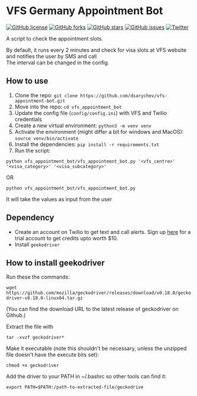 # VFS Germany Appointment Bot
[![GitHub license](https://img.shields.io/github/license/ranjan-mohanty/vfs-appointment-bot)](https://github.com/ranjan-mohanty/vfs-appointment-bot/blob/main/LICENSE)
[![GitHub forks](https://img.shields.io/github/forks/ranjan-mohanty/vfs-appointment-bot)](https://github.com/ranjan-mohanty/vfs-appointment-bot/network)
[![GitHub stars](https://img.shields.io/github/stars/ranjan-mohanty/vfs-appointment-bot)](https://github.com/ranjan-mohanty/vfs-appointment-bot/stargazers)
[![GitHub issues](https://img.shields.io/github/issues/ranjan-mohanty/vfs-appointment-bot)](https://github.com/ranjan-mohanty/vfs-appointment-bot/issues)
[![Twitter](https://img.shields.io/twitter/url?style=social&url=https%3A%2F%2Fgithub.com%2Franjan-mohanty%2Fvfs-appointment-bot)](https://twitter.com/intent/tweet?text=Check%20this%20out%20&url=https%3A%2F%2Fgithub.com%2Franjan-mohanty%2Fvfs-appointment-bot)


A script to check the appointment slots.

By default, it runs every 2 minutes and check for visa slots at VFS website and notifies the user by SMS and call <br/>
The interval can be changed in the config.

## How to use
1. Clone the repo: `git clone https://github.com/dsarychev/vfs-appointment-bot.git` <br/>
2. Move into the repo: `cd vfs_appointment_bot` <br/>
3. Update the config file (`config/config.ini`) with VFS and Twilio credentials
3. Create a new virtual environment: `python3 -m venv venv` <br/>
4. Activate the environment (might differ a bit for windows and MacOS): `source venv/bin/activate` <br/>
5. Install the dependencies: `pip install -r requirements.txt` <br/>
6. Run the script: 

`python vfs_appointment_bot/vfs_appointment_bot.py '<vfs_centre>' '<visa_category>' '<visa_subcategory>'`

OR

`python vfs_appointment_bot/vfs_appointment_bot.py`

It will take the values as input from the user


## Dependency
- Create an account on Twilio to get text and call alerts. Sign up [here](https://www.twilio.com/try-twilio) for a trial account to get credits upto worth $10.
- Install `geekodriver`

## How to install geekodriver

Run these the commands:

`wget https://github.com/mozilla/geckodriver/releases/download/v0.18.0/geckodriver-v0.18.0-linux64.tar.gz`

(You can find the download URL to the latest release of geckodriver on Github.)

Extract the file with

`tar -xvzf geckodriver*`

Make it executable (note this shouldn't be necessary, unless the unzipped file doesn't have the execute bits set):

`chmod +x geckodriver`

Add the driver to your PATH in ~/.bashrc so other tools can find it:

`export PATH=$PATH:/path-to-extracted-file/geckodrive`
